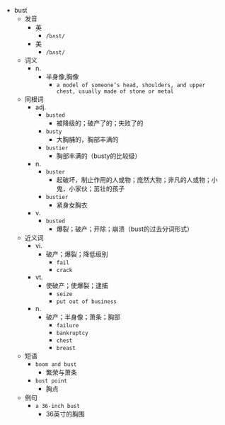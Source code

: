 - bust
  - 发音
    - 英
      - `/bʌst/`
    - 美
      - `/bʌst/`
  - 词义
    - n.
      - 半身像,胸像
        - `a model of someone’s head, shoulders, and upper chest, usually made of stone or metal`
  - 同根词
    - adj.
      - `busted`
        - 被降级的；破产了的；失败了的
      - `busty`
        - 大胸脯的，胸部丰满的
      - `bustier`
        - 胸部丰满的（busty的比较级）
    - n.
      - `buster`
        - 起破坏，制止作用的人或物；庞然大物；非凡的人或物；小鬼，小家伙；茁壮的孩子
      - `bustier`
        - 紧身女胸衣
    - v.
      - `busted`
        - 爆裂；破产；开除；崩溃（bust的过去分词形式）
  - 近义词
    - vi.
      - 破产；爆裂；降低级别
        - `fail`
        - `crack`
    - vt.
      - 使破产；使爆裂；逮捕
        - `seize`
        - `put out of business`
    - n.
      - 破产；半身像；萧条；胸部
        - `failure`
        - `bankruptcy`
        - `chest`
        - `breast`
  - 短语
    - `boom and bust`
      - 繁荣与萧条 
    - `bust point`
      - 胸点 
  - 例句
    - `a 36-inch bust`
      - 36英寸的胸围

